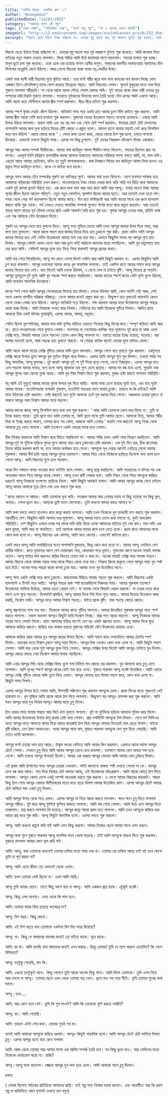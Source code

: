 ```yaml
---
title: "ধার্মিক মায়ের  অধার্মিক রুপ -১"
author: "Anonymous"
publishedDate: "14/07/2025"
category: "অজাচার বাংলা চটি গল্প"
tags: ["তরুণ বয়স্ক", "পারিবারিক সেক্স", "বাংলা পানু গল্প", "মা ও ছেলের চোদন কাহিনী"]
imageUrl: "http://i2.eastcontent.top/images/xxxindiansex.pro/0/253_their_naked.jpg"
excerpt: "বিছানা ছেড়ে উঠতে ইচ্ছে হচ্ছিলো না। ভোরের মৃদু আলো মাত্র পূর্ব আকাশে ফুটতে শুরু করেছে। আমি জানালা দিয়ে বাইরের নতুন সকাল দেখতে লাগলাম। বিবস্ত্র শরিরে আমি উঠে জানালার পাশে দাড়ালাম। শহরের ব্যস্ততা শুরু হচ..."
---
```


বিছানা ছেড়ে উঠতে ইচ্ছে হচ্ছিলো না। ভোরের মৃদু আলো মাত্র পূর্ব আকাশে ফুটতে শুরু করেছে। আমি জানালা দিয়ে বাইরের নতুন সকাল দেখতে লাগলাম। বিবস্ত্র শরিরে আমি উঠে জানালার পাশে দাড়ালাম। শহরের ব্যস্ততা শুরু হচ্ছে। মানুষ ছুটে চলা শুরু করেছে। একে একে বের হয়েছে নানান শ্রেনীর মানুষ। সকালের কামনীয় আবহাওয়ায় আমাদের যৌন পিপাসার অনূভুতি জেগে উঠলো। নজর গেলো বিছনায় থাকা অপর নগ্ন দেহটির উপর।


একটা মাঝ বয়সী নারী বিছানায় শুয়ে ঘুমিয়ে আছে। তার ফর্শা শরীর জুরে লাল লাল কামরের দাগ জানান দিচ্ছে কোন একজন হিংস যৌনপিপাশু তাকে ভোগ করেছে হিংস্রতম পন্থায়। আমি বিছানায় গেলাম। ক্ষুদার্থ কুকুরের মতো নাক দিয়ে শুকতে লাগলাম শরীররটা। পা থেকে আস্তে আস্তে পৌছে গেলাম কোমর অব্দি। দুই পায়ের খাজে থাকা নারী দেহের গুপ্ত সম্পদের চারি দিকটা শুকতে লাগলাম। গতরাতে দুইজনের মিলনের ফলে তৈরি হওয়া যৌন রসের গন্ধটা এখনো আছে। আমি আস্তে করে যৌনীপথে আমার জ্বীভ স্পর্শ করালাম। ধীরে ধীরে চাটতে শুরু করলাম।


আমার স্পর্শে ঘুমন্ত দেহটা কেঁপে উঠলো। খানিকটা সময় পরে একটা হাত আমার চুলে বিলি কাটতে শুরু করলো। আমি আমার জ্বীভ আরো বেশি করে চালাতে শুরু করলাম। দুজনের দেহের উত্তেজনা বাড়তে লাগলো ক্রমান্বয়ে। এবারে আমি উপরে উঠতে লাগলাম। প্রথমে নাভি এবং বড় বড় স্তন এবং শেষে ঠোট স্পর্শ করলাম। উপরের ঠোটে ঠোট মেলানোর পাশাপাশি আমার জন্য দুপা ছড়িয়ে নিচের ঠোঁট জোড়া ও প্রস্তুত হলো। কোমল হাতে আমার বাড়াটা সেট করে ফিসফিস করে বলে উঠলো ‘ জোরে জোরে করো ‘ । যেমন কথা তেমন কাজ, জোরে জোরে ঠাপ শুরু হলো, চলতে লাগলো চিৎকার। এভাবেই চললো কিছুটা সময়। এরপর সব কিছু চুপচাপ। দুই দেহের নিম্নাঞ্চল যৌনরসে ভিজে একাকার।


আম্মুর আর আমার সম্পর্ক দীর্ঘদিনের। আমার বাবা জাহিদুল আলম দীর্ঘদিন যাবত বিদেশে। সময়ের হিসেবে প্রায় নয় বৎসর। এরপূর্বে তিনি চট্টগ্রামে ব্যবসায়ীক কাজে আলাদা থাকতেন৷ আমাদের পরিবারে সদস্য বলতে আমি, মা, দাদা দাদি। এছাড়া আছে আমার ছোটবোন, যদিও তা শুধুই কাগজেকলমে। জন্ম নিবন্ধনে পিতার নাম জাহিদুল আলম লিখা হলেও ওর প্রকৃত পিতা জাহিদুল হাসান। যাকে সে ভাইয়া বলে ডাকে।


আম্মুর সাথে আমার যৌন সম্পর্কের শুরুটা হয় আটবছর পূর্বে। আমার বাবা তখন বিদেশে। দেশে ব্যবসায় সর্বস্বান্ত হয়ে আমাদের পরিবারের পরিস্থিতি তখন করুন। পাওনাদারদের টাকা ফেরত দেয়ার জন্য বাড়ি গাড়ি সব বিক্রি করে আমাদের একটা দুই রুমের ফ্ল্যাটে উঠতে হয়। এক রুমে দাদা দাদা আর অন্য রুমে আমি আর আম্মু। বাবার অঢেল টাকা আমার পূর্বের জীবন ছিলো আয়েশ পরিপূর্ণ। নতুন নতুন মোবাইল, ল্যাপটপ ছিলো আমার হাতে। আর তাতেই দেখা হতো পর্ন। সবার থেকে সেরা পর্ন কালেকশন ছিলো আমার কাছে। দিন রাত মাস্টারবেট করা আমি মায়ের সাথে এক রুমে হাসফাস করতে থাকি শুরু থেকে। পর্ন দেখতে দেখতে স্বাভাবিক সম্পর্কে গুলোও পর্নের মতো করে কল্পনা করতাম। আর তাতেই বাড়ন্ত বয়সে মায়ের পূর্ন যৌবনা দেহের প্রতি একটা আকর্ষণ থৈরি হতে শুরু হয়। ঘুমান্ত আম্মুর দেহের খাজ, প্রতিটা ভাজ এবং গন্ধ আমাকে যৌন উত্তেজনা দিতো।


শুরুটা হয় আম্মুর দেহে হাত বুলানো দিয়ে। আম্মু যখন ঘুমিয়ে যেতো আমি তখন আম্মুর জামার উপর দিয়ে পাছা, আর স্তনে হাত বুলাতাম। আস্তে আস্তে সাহস করে জামার ভিতর দিয়ে হাত ঢুকানো শুরু করি। প্রথম যেদিন আমি আম্মুর জামার ভিতরে হাত দেই সেদিন উত্তেজনায় আমার মাল বের হয়ে যায়। এভাবে কিছুদিন যাবার পর আম্মুর গুদে হাত দিলাম। আম্মুর গোদটা কেমন যেনো গরম আর চুলে ভর্তি আঠালো জায়গার মতো লাগছিলো। আমি খুব অল্পসময়ে হাত বের করে আনি। সেদিনই আম্মুর বুকে হাত দিতে গিয়ে বাধাপাই আম্মুর ব্রায়ের বাধায়।


আমি ভয় পেয়ে গিয়েছিলাম, আম্মু সব জেনে গেলো কিনা! সেদিন আর আমি কিছুই করলাম না। এরপর কিছুদিন আমি চুপ করে থাকলাম। আম্মুর চলাফেরা আমার কাছে খুব স্বাভাবিক লাগলো। তাই একদিন রাতে আবার সাহস করে আম্মুর জামার ভিতরে হাত দেই। হাত দিতেই আমি চমকে উঠলাম, এ যেনো মেঘ না চাইতে বৃষ্টি। আম্মু ভিতরে ব্রা পড়েনি। আম্মুর তুলতুলে দুই দুটো আমি খুব সহজে স্পর্শ করতে পারছিলাম। আমার হাতের স্পর্শে স্তনের বোটা দুটো ফুলে উঠলো, আমি ভাবলাম স্বাভাবিক উত্তেজনা।


স্তনের স্পর্শ শেষে আমি আম্মুর সেলোয়ারের ভিতরে হাত দিলাম। চমকে উঠলাম আমি, কোন প্যান্টি নেই আজ, সেই সাথে একদম বালহীন পরিষ্কার পরিচ্ছন্ন। যেনো আমার জন্যই প্রস্তুত করা গুদ। কিছুক্ষণ হাত বুলাতেই জায়গাটা কেমন যেনো ভেজা-ভেজা হয়ে উঠলো। আম্মুও খানিকটা নড়ে উঠলো। লক্ষ করলাম আমার বাড়া উত্তেজনায় আম্মুর পাছার খাজে ধাক্কা দিচ্ছে। আমি নিজেজে সংযত করে নিলাম। সেদিনের মত আমি নিজেকে গুটিয়ে নিলাম। পরদিন রাতে আবারো ঠিক একই ঘটনার পুনরাবৃত্তি, এরপর আবার, আবার, বহুবার।


সেদিন ছিলো বৃহস্পতিবার, আমার দাদা দাদি ফুপির বাড়িতে বেড়াতে গিয়েছে কিছু দিনের জন্য। সম্পূর্ণ বাড়িতে আমি আর মা। রাতে খাওয়াদাওয়া শেষে ঘুমাতে গেলাম। অন্যসময় মা সেলোয়ার-কামিজ পড়ে ঘুমালেও হুট করে মা আজ এলো মেক্সি পড়ে, বিষয়টা আমার চোখে পড়লেও তেমন কোন কিছু ভাবলাম না। হয়তো মায়ের ইচ্ছে হয়েছে, পড়েছে। বরং আমার ভালোই হলো, আজ সহজে হাত বুলাতে পারবো। মা শোয়ার খানিক বাদেই বেঘোর ঘুমে তলিয়ে গেলো।


আমি আস্তে আস্তে মায়ের মেক্সি গুটিয়ে কোমর অব্দি তুলে আনলাম। আম্মুর গোদে হাত বুলাতে শুরু করলাম। একটুপরে মেক্সি আরো উপরে তুলে আম্মুর বুক দুটোও উন্মুক্ত করে নিলাম। এরপর আমি আম্মুর গুদে মুখ দিলাম। তখনো পর্যন্ত সব কিছু স্বাভাবিক, আম্মু ঘুমাচ্ছে। হুট করেই আম্মুর দুই পা দুই দিকে ছড়ে গেলো, যেনো ইচ্ছাকৃত। এরপর আম্মুর হাত এসে পড়লো আমার মাথায়, মনে হলো আম্মু আমাকে তার গুদে চেপে ধরেছে। আমার দম বন্ধ হয়ে এলো, পুরোটা নাক আম্মুর গুদের নরম ছেদায় গুজে আছে। আমি মুখ দিয়া নিশ্বাস নিতে শুরু করলাম, বুঝার চেষ্টা করতে লাগলাম পরিস্থিতি।


হ্যা,আমি এই মুহুর্তে আমার মায়ের গুদের উপরে মুখ দিয়ে আছি। আমর মাথা চেপে রয়েছে দুটো হাত, এবং হাত দুটো আমার মায়ের। যতোটাসহজে ব্যপারটা বুঝলাম, ততোটাই ভয়ংকর ভাবে মাথায় ঢুকো। তাহলে মা কি চাইছে? আমি মাথা উঠানোর চেষ্টা করলাম। চেষ্টা করতেই হাত দুটো আমাকে চেটে মুখ বরাবর নিয়ে গেলো। অন্ধকারে চেহারা বুঝতে না পারলে আম্মুর গরম নিশ্বাস আমার গায়ে পড়লো।


আমার কানের কাছে আম্মু ফিসফিস করে কথা বলা শুরু করলো। ‘ আজ আমি তোমাকে কোন বাধা দিবো না। তুমি যা ইচ্ছে করতে পারো। তুমি ভুলে যাও আমি তোমার মা, আমি ভুলে যাবো তুমি আমার ছেলে। আমাকে নিয়ে, আমার শরীর নিয়া যা ইচ্ছে করতে পারবে, তোমার জন্য সব খোলা, আজকে আমি তোমার ‘ কথাটা শেষ করতেই আম্মু নিজে থেকে আমাকে চুমু খেতে লাগলো। আমি ততক্ষণে একটা ঘোরের মাঝে চলে গেলাম।


ঠিক নিজের কারনকে আমি বিশ্বাস করে উঠতে পারছিলাম না। আমার শরির তখন একটা ঘোর নিয়ন্ত্রণ করছিলো। আমি আম্মুর দুই পা দুদিকে ছড়িয়ে গুদের মুখে আমার বাড়া রেখে ঢুকানোর চেষ্টা করলাম। এক দুই তিন চার, ঠিক কতোবার ভিতর বাহির করলাম জানি না, তবে আমার অর্গাজম হয়ে গেলো। আম্মুকে সুখ দেয়ার আগেই নেতিয়ে গেলো আমার পুরুষাঙ্গ। আমার বীর্য ছড়ি আছে আম্মুর গুদের চারপাশে। আমার নিচে থেকে নিজেকে ছাড়িয়ে নিঃশব্দে অন্য রুমে চলে গেলো আম্মু। আমি বিছানায় ঘুমে ঢলে পড়লাম।


পরের দিন সকালে খাবার খাওয়ার জন্য ডাইনিং রুমে গেলাম। আম্মু রান্না করছিলো। আমি গতরাতের স ঘটনার পর এক অন্যরকম সাহস নিয়ে আম্মুর কাছে গেলাম। আম্মু তখন রুটি সেকায় ব্যস্ত। আমি পিছন থেকে গিয়ে আম্মুকে জরিয়ে ধরতেই আম্মু নিজেকে তৎক্ষণাৎ ছাড়িয়ে নিলো। আমি কিছুটা অবাকই হলাম। আমি আবার আম্মুর কাছে যেতে চাইলে আম্মু আবার আমাকে দূরে ঠেলে দেয় এবং বলতে শুরু করে


‘ কাছে আসবে না আমার। আমি তোমাকে ঘৃনা করি। গতকাল আমার আর তোমার মাঝে যা কিছু হয়েছে সব কিছু ভুল, অন্যায়। সেসব ভুলে যাও। আমাকে তুমি ফাদে ফেলেছো। তুমি কখনো আমার কাছে আসবে না ‘


আমি কথা বলতে বলতে হাওমাও করে কান্না করতে লাগলো। আমি তখন নিজেকে খুব অপরাধী মনে করতে শুরু করলাম। পরবর্তীতে বেশ।কিছুদিন আমি আলাদা ঘরে ঘুমালাম। আম্মু আমার সাথে তেমন কথা বলতো না, খুবই অন্যরকম পরিস্থিতি। বেশ কিছুদিন এভাবে চলার পর দাদক দাদি বাড়ি ফিরে এলো৷ আমাদের বাড়িতে দুই বেড রুম। দাদা দাদি এক রুমে ঘুমায়, আমি আর মা অন্যটাতে। তাই আমাকে আবার মায়ের রুমে চলে যেতে হলো। প্রথম রাতে আমাদের মাঝে কোন কথা হলো না। আম্মু বিছানার এক কোনায়, আমি অন্য কোনায়। এভাবেই কাটলো রাত।


একই ভাবে আম্মু আমি অপরিচিতের মতো পাশাপাশি ঘুমাতাম, কিন্তু কোন কথা হতো না। আমার আম্মু এমনিতে বেশ ধার্মিক মহিলা। রাতে ঘুমানোর আগে বেশ দোয়াদরুদ পরে, কোরআন পড়ে ঘুমান। ঘুমানোর আগে অনেক সময়ই নামাজ পড়েন। আম্মু বাইরে পর্দা করলেও বাড়ির ভিতরে তেমন পর্দা ও করে না। অনেক সময়ই মেক্সি পড়ে নামাজ পড়েন। আমার বিছানা থেকে নামাজ পড়ার সময় মাকে পিছন থেকে দেখা যায়। সিজদা কিংবা রুকুতে গেলে আম্মুর পাছা খুব স্পষ্ট হয়ে উঠে। অনেক সময় পাছার খাজে কাপর ঢুকে যায়। আমার তখন খুব উত্তেজিত লাগে।


আম্মু সাদা একটা মেক্সি পড়ে রুমে ঢুকলো। জায়নামাজ বিছিয়ে নামাজ পড়তে শুরু করলো। আমি বিছানায় একটা হাফপ্যান্ট ও টিশার্ট পড়ে আছি। আম্মুর পাছার খাজ স্পষ্ট হয়েরউঠলো সিজদার সময়। আমার পুরুষাঙ্গ ততক্ষণে উত্তেজনায় লাফিয়ে উঠেছে, আমার তাতে খেয়াল নেই। মা নামাজ শেষে বিষয়টা খেয়াল করলো। না দেখার মতো করে পাশে এসে শুয়ে পড়লো। ডিমলাইট জ্বলছিল, আম্মু আমার দিকে পিঠ দিয়ে শুয়ে আছে। আমার ভিতরে উত্তেজনা কাজ করছি, নিঃশ্বাস ভারি। আম্মুর ঘাড়ে আমার নিশ্বাস পড়ছে। বাইরে প্রচন্ড বৃষ্টি। বাজ পড়ছে জোরে জোরে।


আম্মু বজ্রপাতের শব্দে ভয় পায়। নিজেকে আমার কাছে গুটিয়ে আনলো। আমার উত্তেজিত পুরুষাঙ্গ আম্মুর গায়ে স্পর্শ করতে লাগলো। খেয়াল করলাম আম্মুও কিছুটা ভারি নিঃশ্বাস নিচ্ছে। বাজ্র পাত আরো বাড়লো। আম্মু নিজেকে আমার গায়ের সাথে লেপটে নিলো। হঠাৎ আমাদের বাড়ির পাশেই বেশ বড় একটা বজ্রপাত হলো। আম্মু আমার দিকে ঘুরে আমাকে জরিয়ে ধরলো। জরিয়ে ধরে থাকায় হয়তো দুজনের শরিরেই যৌন উত্তজনার জোয়ার এলো।


আমাকে জরিয়ে ধরায় আমার মুখ আম্মুর ঘারের উপরে ছিলো। আমি সাহস করে সেখানটাতে আমার ঠোটের স্পর্শ দিলাম। জোকের মতো নিশ্বাস চুম্বনে আম্মু সাড়া দিলো। আম্মুর দিক থেকেও কোন বাধা এলো না। আমি কিছুটা সাহস পেলাম। আমি ঘাড় থেকে মুটা আম্মুর বুকে নিয়ে গেলাম। আম্মুর মেক্সির উপর দিয়েই আমি আম্মুর বোটাতে মুখ দিলাম। আম্মুর জোরে জোরে নেয়া নিঃশ্বাস আমার মাথায় পড়ছিলো।


আমি এবার আম্মুর পিঠ থেকে মেক্সির ফিতা খুলে গলা নিমিয়ে স্তন জোরে বের করলাম। খুব আলতো করে চুমু খেতে লাগলাম। আমি মুখের স্পর্শে আম্মুর স্তনের বোটা শক্ত হয়ে এলো। বুঝতে পারলাম আম্মু যথেষ্ট উত্তেজিত। আমি এবারে আম্মুর মেক্সি গুটিয়ে কোমর অব্দি তুলে নিয়ে এলাম। আম্মুর ভোদায় হাত দিলাম সাহস করে, কোন বাধা এলো না। কিছুটা সময় নিলাম।


এরপর আম্মুর উপরে উঠে গেলাম আমি, মিশনারী পজিশনে শুরু করলাম আম্মুকে চোদা। প্রথম দিনের মতো শুরুতেই খেই হারালাম না। খুব সুস্থিরে আমি আস্তে আস্তে ঠাপ দিতে লাগলাম। কিছুক্ষণ পর আম্মুও রেসপন্স করা শুরু করলো। আমি যখন আম্মুর ঘারে মুখ দিলাম আম্মুও আমার ঘাড়ে চুমু দিলো।


ঠাপ দেয়ার সময় আমার পাছায় আর পিঠে হাত বুলাতে লাগলো। দুই পা দুইদিকে ছড়িয়ে আমাকে সুবিধা করে দিলো। আমি আমার উত্তেজনার উপরে কাবু রাখার চেষ্টা করে গেলাম। প্রায় দশমিনিট আম্মুকে ঠাপ দিলাম। শেষে পর্ন ভিডিওর মতো আম্মুর ঘাড়ে আলতো কামর দিয়ে জোরে কয়েকটা ঠাপ দিয়ে আম্মুর ভোদার ভিতরেই মাল ছেড়ে দিলাম। বাইরে বৃষ্টি হচ্ছিল, বেশ ঠান্ডা আবহাওয়া। অথচ আম্মুর গায়ে ঘাম, বুঝতে পারলাম আম্মুকে বেশ সুভ দিতে পেরেছি। আমি মেইন লাইট জালালাম।


আম্মুর ফর্শা চেহারা লাল হয়ে আছে। উন্মুক্ত স্তনের বোটাতে আমি আবার কিন করলাম। এরপরে আস্তে আস্তে আম্মুর ঠোটে গেলাম। সেখানে চুমু দিয়ে আমি আবার আম্মুর চোখে চোখ রাখলাম। ততক্ষণে আমার ধোন আবার শক্ত হয়ে গেলো। আমি তখনো আম্মুর উপরেই ছিলাম। আবার এক ধাক্কায় আম্মুর ভোদায় আমি আমার ধোন ঢুকিয়ে দিলাম।


এই প্রথম আমি ঠাপানোর সময় আম্মুর চেহারা দেখলাম। লাইট জালানো থাকায় স্পষ্ট দেখতে পেলাম মা কে। আম্মুর চোখ বন্ধ করে আছে। দাত দিয়ে নিজের ঠোট কামরে আছে, এটা উত্তেজনার বহিঃপ্রকাশ। আমি আরো জোরে ঠাপ দিতে লাগলাম। আম্মুও কেমন যেনো একটু অস্পষ্ট আওয়াজ করতে শুরু করলো। এ যেনো আমার বিজয়ের জয়ধ্বনি। আরো কিছু ঠাপ শেষে আম্মুর ভোদায় দ্বিতীয়বারের মতো করে ছেড়ে দিলাম আমার উত্তেজিত কাম। এরপর আম্মুর ঠোটে আমার ঠোট লাগিয়ে লম্বা একটা চুমু দিলাম।


আমি আম্মুর উপর থেকে সরে এলাম। এরপর আম্মুর মা নিয়ে আদর করতে লাগলাম। ক্ষনে ক্ষনে চুমু দিতে লাগলাম আম্মুর শরীরে। হুট করে আম্মু ফুপিয়ে ফুপিয়ে কাদতে লাগলো। আমি ভয় পেয়ে গেলাম। আমি উঠে এসে আম্মুর দিতে তাকালাম। প্রশ্ন করতে লাগলাম কি হয়েছে। আম্মুর কান্না আরো প্রবল হতে লাগলো। আমি তখন আম্মুকে জরিয়ে ধরে আরো প্রশ্ন করে শুরু করি। আম্মু কিছুটা স্বাভাবিক হলো। এরপর বলতে শুরু করলো।


আম্মু: আমি কখনো কল্পনা করি নাই আমি এমন কিছু করবো। আমার নিজের ছেলে আমার সাথে এসব করবে।


আম্মুর কথা শুনে বুঝতে পারলাম আম্মু মানসিক ভাবে ভেঙ্গে পড়েছে। তাই আমি আম্মুকে স্বান্তনা দিতে শুরু করলাম। বুঝাতে লাগলাম আমরা কোন ভুল করি নাই।


আমি: আম্মু, বাবা তোমাকে কখনোই তোমার চাহিদা মতো সময় দেয় না। তোমার তো চাহিদা আছে তাই না! তবে কেনো তুমি তা পূর্ন করবে না?

আম্মু: আমি এতো জীবন তো এভাবেই থেকে এলাম।

আমি: তখন তোমার কেউ ছিলো না। এখন আমি আছি।

আম্মু তুমি আমার ছেলে। তাতে কিছু আসে যায় না আম্মু। আমি একজন প্রাপ্ত বয়স্ক। এটুকুই যথেষ্ট।

আম্মু: কিন্তু এসব অন্যায়। এসব থেকে কি লাভ হবে।

আমি: তোমার বাবার বিয়ে হয়েছে কতবছর মা?

আম্মু: বিশ বছর। কিন্তু কেনো।

আমি: এই বিশ বছরে বাবা তোমাকে একটানা বিশ দিন সময় দিয়েছে?

আম্মু: না। কিন্তু সে আমাদের ভালোর জন্যই তো বাইরে থাকে। দূরে থাকে।

আমি: হ্যা মা। আমি মানছি বাবা আমাদের জন্যই এসব করছে। কিন্তু তোমার! তুমি যে ত্যাগ করলে এতোদিন? কি পেলে বিনিময়ে?

আম্মু: যতটুকু পেয়েছি, কম কি।

আমি: এখনো ততটুকুই পাবে। কিন্তু গোপনে তুমি আরো অনেক কিছু পাবে। আমি দিবো তোমাকে। তুমি এসব নিয়ে আর ভেবো না আম্মু। তোমার ছেলে এখন থেকে তোমার যত্ন নেবে। ভুলে যাও সব ন্যায় নীতি। তুমি তোমার সুখের কথা ভাবো।

আম্মু : তবে….

আমি: আর কোন তবে নেই। তুমি কি সুখ পাওনি? আমি কি তোমাকে খুশি করতে পারিনি?

আম্মু: হ্যা। আমি পেয়েছি।

আমি: তাহলে এটাই শেষ কথা। তোমার সুখই সব মা।


বলেই আমি আবারো আম্মুকে জরিয়ে ধরলাম। আম্মুও কিছুটা স্বাভাবিক হলো। আমি আম্মুর ঠোটে ঠোট লাগিয়ে দিলাম চুমু। এরপর আম্মুর হাতে হাত রেখে বললাম


আমি: আজ থেকে তোমার আর আমার মাঝে এক আদিম সম্পর্ক তৈরি হবে। সব কিছু ভুলে যাও। আর সেদিনের মতো নিজেকে দোষারোপ করো না। রাজি?

আম্মু : আম্মু মাথা নাড়ালো। লজ্জায় আম্মুর মুখ লাল হয়ে এলো। আমি আবারো গালে চুমু দিলাম।


চলবে


( লেখক হিসেবে পাঠকের প্রতিক্রিয়া আমাদের প্রাপ্তি। তাই গল্প পড়ে নিজের মন্তব্য জানান। এবং পরবর্তীতে আর কি রকম গল্প বা কাহিনিতে কোন দৃশ্যপট দেখতে চান বলুন)
